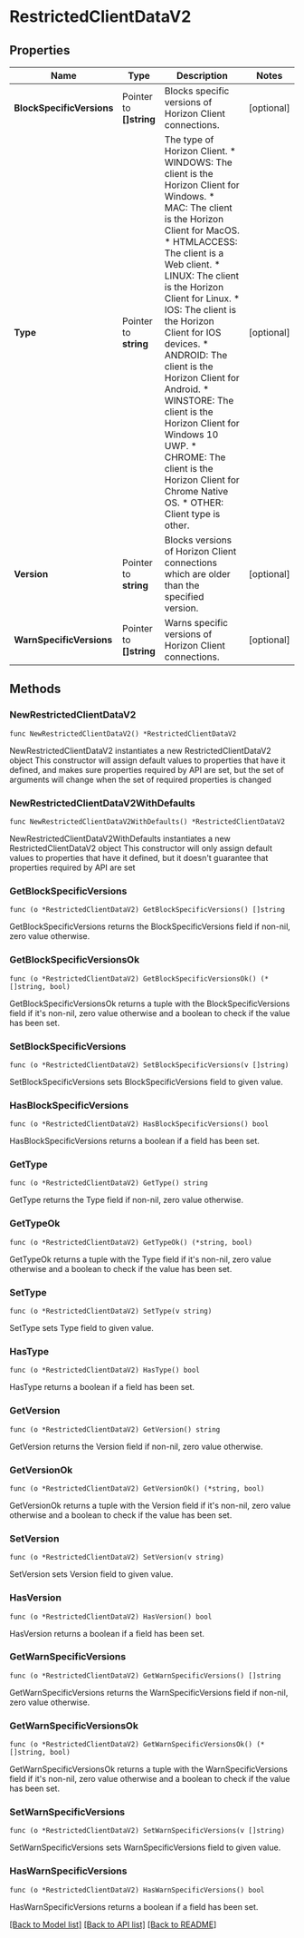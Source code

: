 # RestrictedClientDataV2

## Properties

Name | Type | Description | Notes
------------ | ------------- | ------------- | -------------
**BlockSpecificVersions** | Pointer to **[]string** | Blocks specific versions of Horizon Client connections. | [optional] 
**Type** | Pointer to **string** | The type of Horizon Client. * WINDOWS: The client is the Horizon Client for Windows. * MAC: The client is the Horizon Client for MacOS. * HTMLACCESS: The client is a Web client. * LINUX: The client is the Horizon Client for Linux. * IOS: The client is the Horizon Client for IOS devices. * ANDROID: The client is the Horizon Client for Android. * WINSTORE: The client is the Horizon Client for Windows 10 UWP. * CHROME: The client is the Horizon Client for Chrome Native OS. * OTHER: Client type is other. | [optional] 
**Version** | Pointer to **string** | Blocks versions of Horizon Client connections which are older than the specified version. | [optional] 
**WarnSpecificVersions** | Pointer to **[]string** | Warns specific versions of Horizon Client connections. | [optional] 

## Methods

### NewRestrictedClientDataV2

`func NewRestrictedClientDataV2() *RestrictedClientDataV2`

NewRestrictedClientDataV2 instantiates a new RestrictedClientDataV2 object
This constructor will assign default values to properties that have it defined,
and makes sure properties required by API are set, but the set of arguments
will change when the set of required properties is changed

### NewRestrictedClientDataV2WithDefaults

`func NewRestrictedClientDataV2WithDefaults() *RestrictedClientDataV2`

NewRestrictedClientDataV2WithDefaults instantiates a new RestrictedClientDataV2 object
This constructor will only assign default values to properties that have it defined,
but it doesn't guarantee that properties required by API are set

### GetBlockSpecificVersions

`func (o *RestrictedClientDataV2) GetBlockSpecificVersions() []string`

GetBlockSpecificVersions returns the BlockSpecificVersions field if non-nil, zero value otherwise.

### GetBlockSpecificVersionsOk

`func (o *RestrictedClientDataV2) GetBlockSpecificVersionsOk() (*[]string, bool)`

GetBlockSpecificVersionsOk returns a tuple with the BlockSpecificVersions field if it's non-nil, zero value otherwise
and a boolean to check if the value has been set.

### SetBlockSpecificVersions

`func (o *RestrictedClientDataV2) SetBlockSpecificVersions(v []string)`

SetBlockSpecificVersions sets BlockSpecificVersions field to given value.

### HasBlockSpecificVersions

`func (o *RestrictedClientDataV2) HasBlockSpecificVersions() bool`

HasBlockSpecificVersions returns a boolean if a field has been set.

### GetType

`func (o *RestrictedClientDataV2) GetType() string`

GetType returns the Type field if non-nil, zero value otherwise.

### GetTypeOk

`func (o *RestrictedClientDataV2) GetTypeOk() (*string, bool)`

GetTypeOk returns a tuple with the Type field if it's non-nil, zero value otherwise
and a boolean to check if the value has been set.

### SetType

`func (o *RestrictedClientDataV2) SetType(v string)`

SetType sets Type field to given value.

### HasType

`func (o *RestrictedClientDataV2) HasType() bool`

HasType returns a boolean if a field has been set.

### GetVersion

`func (o *RestrictedClientDataV2) GetVersion() string`

GetVersion returns the Version field if non-nil, zero value otherwise.

### GetVersionOk

`func (o *RestrictedClientDataV2) GetVersionOk() (*string, bool)`

GetVersionOk returns a tuple with the Version field if it's non-nil, zero value otherwise
and a boolean to check if the value has been set.

### SetVersion

`func (o *RestrictedClientDataV2) SetVersion(v string)`

SetVersion sets Version field to given value.

### HasVersion

`func (o *RestrictedClientDataV2) HasVersion() bool`

HasVersion returns a boolean if a field has been set.

### GetWarnSpecificVersions

`func (o *RestrictedClientDataV2) GetWarnSpecificVersions() []string`

GetWarnSpecificVersions returns the WarnSpecificVersions field if non-nil, zero value otherwise.

### GetWarnSpecificVersionsOk

`func (o *RestrictedClientDataV2) GetWarnSpecificVersionsOk() (*[]string, bool)`

GetWarnSpecificVersionsOk returns a tuple with the WarnSpecificVersions field if it's non-nil, zero value otherwise
and a boolean to check if the value has been set.

### SetWarnSpecificVersions

`func (o *RestrictedClientDataV2) SetWarnSpecificVersions(v []string)`

SetWarnSpecificVersions sets WarnSpecificVersions field to given value.

### HasWarnSpecificVersions

`func (o *RestrictedClientDataV2) HasWarnSpecificVersions() bool`

HasWarnSpecificVersions returns a boolean if a field has been set.


[[Back to Model list]](../README.md#documentation-for-models) [[Back to API list]](../README.md#documentation-for-api-endpoints) [[Back to README]](../README.md)


